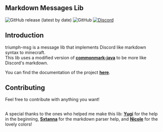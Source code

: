 ## Markdown Messages Lib 
<img alt="GitHub release (latest by date)" src="https://img.shields.io/github/v/release/TriumphTeam/markdown-msg?style=flat-square"> <img alt="GitHub" src="https://img.shields.io/github/license/triumphteam/markdown-msg?style=flat-square"> <a href="https://mattstudios.me/discord"><img alt="Discord" src="https://img.shields.io/discord/493380790718038028?label=discord&style=flat-square"></a>

## Introduction
triumph-msg is a message lib that implements Discord like markdown syntax to minecraft.<br/>
This lib uses a modified version of <a href="https://github.com/atlassian/commonmark-java">**commonmark-java**</a> to be more like Discord's markdown.

You can find the documentation of the project <a href="https://mf.mattstudios.me/message/triumph-msg">**here**</a>.

## Contributing
Feel free to contribute with anything you want!

##
A special thanks to the ones who helped me make this lib: <a href="https://github.com/Vshnv">**Yugi**</a> for the help in the beginning, <a href="https://github.com/Sxtanna">**Sxtanna**</a> for the markdown parser help, and <a href="https://github.com/Esophose">**Nicole**</a> for the lovely colors!


